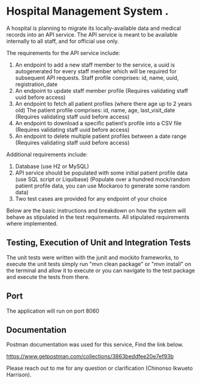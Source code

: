 # Hospital Management System .

A hospital is planning to migrate its locally-available data and medical records into an API service. The
API service is meant to be available internally to all staff, and for official use only.

The requirements for the API service include:
1. An endpoint to add a new staff member to the service, a uuid is autogenerated for every staff
   member which will be required for subsequent API requests.
   Staff profile comprises: id, name, uuid, registration_date
2. An endpoint to update staff member profile
   (Requires validating staff uuid before access)
3. An endpoint to fetch all patient profiles (where there age up to 2 years old)
   The patient profile comprises: id, name, age, last_visit_date
   (Requires validating staff uuid before access)
4. An endpoint to download a specific patient’s profile into a CSV file
   (Requires validating staff uuid before access)
5. An endpoint to delete multiple patient profiles between a date range
   (Requires validating staff uuid before access)

Additional requirements include:
1. Database (use H2 or MySQL)
2. API service should be populated with some initial patient profile data (use SQL script or
   Liquibase) (Populate over a hundred mock/random patient profile data, you can use Mockaroo to
   generate some random data)
3. Two test cases are provided for any endpoint of your choice

Below are the basic instructions and breakdown on how the system will behave as stipulated in the test requirements.
All stipulated requirements where implemented.

## Testing, Execution of Unit and Integration Tests
The unit tests were written with the junit and mockito frameworks,
to execute the unit tests simply run "mvn clean package" or "mvn install" on the terminal and 
allow it to execute or you can navigate to the test package and execute the tests from there.

## Port
The application will run on port 8060

## Documentation
Postman documentation was used for this service, Find the link below.

https://www.getpostman.com/collections/3863beddfee20e7ef93b

Please reach out to me for any question or clarification (Chinonso Ikwueto Harrison).
